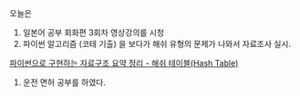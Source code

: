 오늘은 

1. 일본어 공부 회화편 3회차 영상강의를 시청
2. 파이썬 알고리즘 (코테 기출) 을 보다가 해쉬 유형의 문제가 나와서 자료조사 실시.

[파이썬으로 구현하는 자료구조 요약 정리 - 해쉬 테이블(Hash Table)](https://davinci-ai.tistory.com/19)

1. 운전 면허 공부를 하였다.
